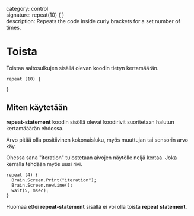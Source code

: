 category: control  
signature: repeat(10) { }  
description: Repeats the code inside curly brackets for a set number of times.

# Toista

Toistaa aaltosulkujen sisällä olevan koodin tietyn kertamäärän. 

```
repeat (10) {

}
```

## Miten käytetään

**repeat-statement** koodin sisöllä olevat koodirivit suoritetaan halutun kertamääärän ehdossa.

Arvo pitää olla positiivinen kokonaisluku, myös muuttujan tai sensorin arvo käy.

Ohessa sana "iteration" tulostetaan aivojen näytölle neljä kertaa. Joka kerralla tehdään myös uusi rivi.

```
repeat (4) {
  Brain.Screen.Print("iteration");
  Brain.Screen.newLine();
  wait(5, msec);
}
```

Huomaa ettei **repeat-statement** sisällä ei voi olla toista **repeat statement**.

<advanced>
</advanced>